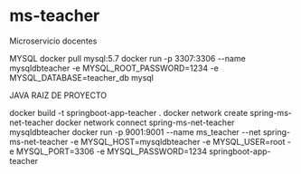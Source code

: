 # ms-teacher
Microservicio docentes

MYSQL
docker pull mysql:5.7
docker run -p 3307:3306 --name mysqldbteacher -e MYSQL_ROOT_PASSWORD=1234 -e MYSQL_DATABASE=teacher_db mysql


JAVA RAIZ DE PROYECTO

docker build -t springboot-app-teacher .
docker network create spring-ms-net-teacher
docker network connect spring-ms-net-teacher mysqldbteacher
docker run -p 9001:9001 --name ms_teacher --net spring-ms-net-teacher -e MYSQL_HOST=mysqldbteacher -e MYSQL_USER=root -e MYSQL_PORT=3306 -e MYSQL_PASSWORD=1234 springboot-app-teacher
